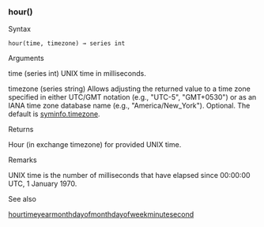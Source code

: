 ### hour()

Syntax

```
hour(time, timezone) → series int
```

Arguments

time (series int) UNIX time in milliseconds.

timezone (series string) Allows adjusting the returned value to a time zone specified in either UTC/GMT notation (e.g., "UTC-5", "GMT+0530") or as an IANA time zone database name (e.g., "America/New\_York"). Optional. The default is [syminfo.timezone](#var_syminfo.timezone).

Returns

Hour (in exchange timezone) for provided UNIX time.

Remarks

UNIX time is the number of milliseconds that have elapsed since 00:00:00 UTC, 1 January 1970.

See also

[hour](#var_hour)[time](#fun_time)[year](#fun_year)[month](#fun_month)[dayofmonth](#fun_dayofmonth)[dayofweek](#fun_dayofweek)[minute](#fun_minute)[second](#fun_second)
